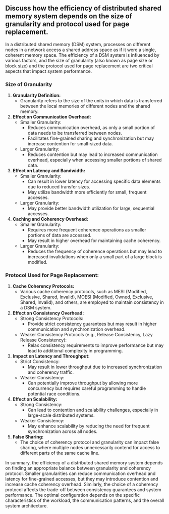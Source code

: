 ## Discuss how the efficiency of distributed shared memory system depends on the size of granularity and protocol used for page replacement.
In a distributed shared memory (DSM) system, processes on different nodes in a network access a shared address space as if it were a single, coherent memory space. The efficiency of a DSM system is influenced by various factors, and the size of granularity (also known as page size or block size) and the protocol used for page replacement are two critical aspects that impact system performance.

### Size of Granularity
1. **Granularity Definition:**
    - Granularity refers to the size of the units in which data is transferred between the local memories of different nodes and the shared memory.
2. **Effect on Communication Overhead:**
    - Smaller Granularity:
      - Reduces communication overhead, as only a small portion of data needs to be transferred between nodes.
      - Facilitates fine-grained sharing and synchronization but may increase contention for small-sized data.
    - Larger Granularity:
      - Reduces contention but may lead to increased communication overhead, especially when accessing smaller portions of shared data.
3. **Effect on Latency and Bandwidth:**
    - Smaller Granularity:
      - Can result in lower latency for accessing specific data elements due to reduced transfer sizes.
      - May utilize bandwidth more efficiently for small, frequent accesses.
    - Larger Granularity:
      - May provide better bandwidth utilization for large, sequential accesses.
4. **Caching and Coherency Overhead:**
    - Smaller Granularity:
      - Requires more frequent coherence operations as smaller portions of data are accessed.
      - May result in higher overhead for maintaining cache coherency.
    - Larger Granularity:
      - Reduces the frequency of coherence operations but may lead to increased invalidations when only a small part of a large block is modified.
     
### Protocol Used for Page Replacement:
1. **Cache Coherency Protocols:**
    - Various cache coherency protocols, such as MESI (Modified, Exclusive, Shared, Invalid), MOESI (Modified, Owned, Exclusive, Shared, Invalid), and others, are employed to maintain consistency in a DSM system.
2. **Effect on Consistency Overhead:**
    - Strong Consistency Protocols:
      - Provide strict consistency guarantees but may result in higher communication and synchronization overhead.
    - Weaker Consistency Protocols (e.g., Release Consistency, Lazy Release Consistency):
      - Relax consistency requirements to improve performance but may lead to additional complexity in programming.
3. **Impact on Latency and Throughput:**
    - Strict Consistency:
      - May result in lower throughput due to increased synchronization and coherency traffic.
    - Weaker Consistency:
      - Can potentially improve throughput by allowing more concurrency but requires careful programming to handle potential race conditions.
4. **Effect on Scalability:**
    - Strong Consistency:
      - Can lead to contention and scalability challenges, especially in large-scale distributed systems.
    - Weaker Consistency:
      - May enhance scalability by reducing the need for frequent synchronization across all nodes.
5. **False Sharing:**
    - The choice of coherency protocol and granularity can impact false sharing, where multiple nodes unnecessarily contend for access to different parts of the same cache line.

In summary, the efficiency of a distributed shared memory system depends on finding an appropriate balance between granularity and coherency protocol. Smaller granularities can reduce communication overhead and latency for fine-grained accesses, but they may introduce contention and increase cache coherency overhead. Similarly, the choice of a coherency protocol affects the trade-off between consistency guarantees and system performance. The optimal configuration depends on the specific characteristics of the workload, the communication patterns, and the overall system architecture.

